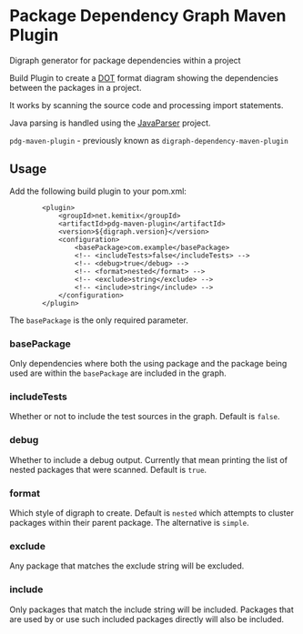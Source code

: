 # Package Dependency Graph Maven Plugin 

Digraph generator for package dependencies within a project

Build Plugin to create a [DOT](https://en.wikipedia.org/wiki/DOT_(graph_description_language))
format diagram showing the dependencies between the packages in a project.

It works by scanning the source code and processing import statements.

Java parsing is handled using the [JavaParser](https://github.com/javaparser/javaparser)
project.

`pdg-maven-plugin` - previously known as `digraph-dependency-maven-plugin`

## Usage

Add the following build plugin to your pom.xml:

            <plugin>
                <groupId>net.kemitix</groupId>
                <artifactId>pdg-maven-plugin</artifactId>
                <version>${digraph.version}</version>
                <configuration>
                    <basePackage>com.example</basePackage>
                    <!-- <includeTests>false</includeTests> -->
                    <!-- <debug>true</debug> -->
                    <!-- <format>nested</format> -->
                    <!-- <exclude>string</exclude> -->
                    <!-- <include>string</include> -->
                </configuration>
            </plugin>

The `basePackage` is the only required parameter.

### basePackage

Only dependencies where both the using package and the package being used are
within the `basePackage` are included in the graph.

### includeTests

Whether or not to include the test sources in the graph. Default is `false`.

### debug

Whether to include a debug output. Currently that mean printing the list of
nested packages that were scanned. Default is `true`.

### format

Which style of digraph to create. Default is `nested` which attempts to cluster
packages within their parent package. The alternative is `simple`.

### exclude

Any package that matches the exclude string will be excluded.

### include

Only packages that match the include string will be included. Packages
that are used by or use such included packages directly will also be
included.
